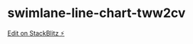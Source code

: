 # swimlane-line-chart-tww2cv

[Edit on StackBlitz ⚡️](https://stackblitz.com/edit/swimlane-line-chart-tww2cv)